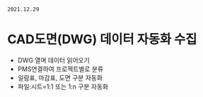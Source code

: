 `2021.12.29`

# CAD도면(DWG) 데이터 자동화 수집

- DWG 열며 데이터 읽어오기
- PMS연결하여 프로젝트별로 분류
- 일람표, 마감표, 도면 구분 자동화
- 파일:시트=1:1 또는 1:n 구분 자동화
